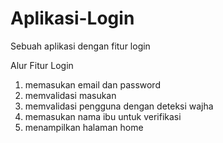 # Aplikasi-Login
Sebuah aplikasi dengan fitur login

Alur Fitur Login
1. memasukan email dan password
2. memvalidasi masukan
3. memvalidasi pengguna dengan deteksi wajha
4. memasukan nama ibu untuk verifikasi
5. menampilkan halaman home
   
